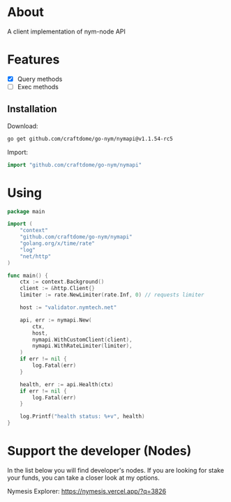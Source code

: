 # About
A client implementation of nym-node API

# Features

- [x] Query methods
- [ ] Exec methods

## Installation

Download:
```bash
go get github.com/craftdome/go-nym/nymapi@v1.1.54-rc5
```

Import:
```go
import "github.com/craftdome/go-nym/nymapi"
```

# Using

```go
package main

import (
	"context"
	"github.com/craftdome/go-nym/nymapi"
	"golang.org/x/time/rate"
	"log"
	"net/http"
)

func main() {
	ctx := context.Background()
	client := &http.Client{}
	limiter := rate.NewLimiter(rate.Inf, 0) // requests limiter

	host := "validator.nymtech.net"

	api, err := nymapi.New(
		ctx,
		host,
		nymapi.WithCustomClient(client),
		nymapi.WithRateLimiter(limiter),
	)
	if err != nil {
		log.Fatal(err)
	}

	health, err := api.Health(ctx)
	if err != nil {
		log.Fatal(err)
	}

	log.Printf("health status: %+v", health)
}
```

# Support the developer (Nodes)

In the list below you will find developer's nodes. If you are looking for stake your funds, you can take a closer look at my options.

Nymesis Explorer: https://nymesis.vercel.app/?q=3826
